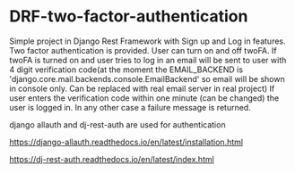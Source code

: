 # DRF-two-factor-authentication

Simple project in Django Rest Framework with Sign up and Log in features. Two factor authentication is provided. User can turn on and off twoFA.
If twoFA is turned on and user tries to log in an email will be sent to user with 4 digit verification code(at the moment the EMAIL_BACKEND is 
'django.core.mail.backends.console.EmailBackend' so email will be shown in console only. Can be replaced with real email server in real project)
If user enters the verification code within one minute (can be changed) the user is logged in. In any other case a failure message is returned.


django allauth and dj-rest-auth are used for authentication

https://django-allauth.readthedocs.io/en/latest/installation.html

https://dj-rest-auth.readthedocs.io/en/latest/index.html
